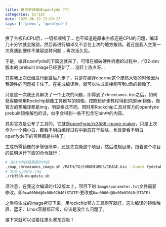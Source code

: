 ```yaml
---
title: 再次尝试编译openfyde（下)
categories: Script
date: 2025-06-19 23:09:23
tags: ['fydeos', 'openfyde']
---
```


换了主板和CPU后，一切都顺畅了... 也不知道是原来主板还是CPU的问题，编译几十分钟就会报错，然后再进行编译又不会在上次的地方报错。着还是我人生第一次真遇到硬件不兼容这种问题... 再次活久见。

于是，编译openfyde的下篇这就来了，可惜在被破硬件折磨的过程中，r132-dev版本的 prebuilt image已经更新了... 没赶上热点呀...

<!-- more -->

其实我上次已经进行到最后几步了，只是在编译chorme这个庞然大物的时候因为我硬件的问题被卡住了。在完成编译后，就可以生成直接刷写到u盘的镜像了。

只是这一次我还真解决了一个上次的问题，即得到了`chromiumos.bin`之后，如何获得能够用Rockchip镜像工具刷写的镜像。按照起步走教程得到的是bin镜像，而官方的预编译都是img，明显格式不同。同时用Rockchip工具对官方的openfyde prebuilt镜像解包的话，似乎会得到一些不包含在bin中的内容。

其实官方是公布了工具的，它就是[openFyde/rk3588-image-maker](https://github.com/openFyde/rk3588-image-maker)，只是上次作为一个纯小白，都看不明白编译过程中到底在干些啥，也就更看不明白openfyde下的项目都是些啥了。

生成所需镜像的步骤很简单，还是先克隆这个项目，然后进根目录，跟着这个项目的说明运行下面的命令就行：

```bash
# 从bin中挂载需要的内容
./map_chromiumos_image.sh /PATH/TO/CHROMIUMOS/IMAGE.bin --board fydetab_duo
# 生成 update.img
./rk3588-mkupdate.sh
```

须注意，在我这次编译的r132版本上，项目下的 `Image/parameter.txt`文件需要修改，即`0xa0006d@0x00b02040(STATE)`要改成`0xa0006d@0x00b02040(STATE)`

之后将生成的image拷贝下来，用rockchip官方工具刷写就好。这次编译的镜像触屏、蓝牙、Linux容器都正常，应该是没什么问题了。

接下来就可以试着往里头塞东西啦！